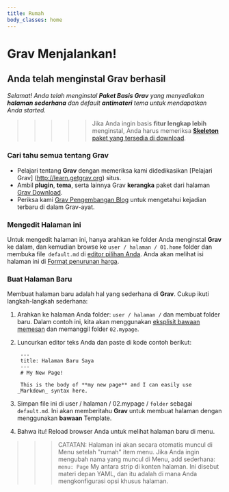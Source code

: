 ```yaml
---
title: Rumah
body_classes: home
---
```


# Grav Menjalankan!
## Anda telah menginstal **Grav** berhasil

_Selamat! Anda telah menginstal **Paket Basis Grav** yang menyediakan **halaman sederhana** dan default **antimateri** tema untuk mendapatkan Anda started._

>>>>> Jika Anda ingin basis **fitur lengkap lebih** menginstal, Anda harus memeriksa [**Skeleton** paket yang tersedia di download](http://getgrav.org/downloads).

### Cari tahu semua tentang Grav

* Pelajari tentang **Grav** dengan memeriksa kami didedikasikan [Pelajari Grav] (http://learn.getgrav.org) situs.
* Ambil **plugin**, **tema**, serta lainnya Grav **kerangka** paket dari halaman [Grav Download](http://getgrav.org/downloads).
* Periksa kami [Grav Pengembangan Blog](http://getgrav.org/blog) untuk mengetahui kejadian terbaru di dalam Grav-ayat.

### Mengedit Halaman ini

Untuk mengedit halaman ini, hanya arahkan ke folder Anda menginstal **Grav** ke dalam, dan kemudian browse ke `user / halaman / 01.home` folder dan membuka file` default.md` di [editor pilihan Anda](http://learn.getgrav.org/basics/requirements). Anda akan melihat isi halaman ini di [Format penurunan harga](http://learn.getgrav.org/content/markdown).

### Buat Halaman Baru

Membuat halaman baru adalah hal yang sederhana di **Grav**. Cukup ikuti langkah-langkah sederhana:

1. Arahkan ke halaman Anda folder: `user / halaman /` dan membuat folder baru. Dalam contoh ini, kita akan menggunakan [eksplisit bawaan memesan](http://learn.getgrav.org/content/content-pages) dan memanggil folder `02.mypage`.
2. Luncurkan editor teks Anda dan paste di kode contoh berikut:

        ---
        title: Halaman Baru Saya
        ---
        # My New Page!

        This is the body of **my new page** and I can easily use _Markdown_ syntax here.

3. Simpan file ini di user / halaman / 02.mypage / `folder` sebagai `default.md`. Ini akan memberitahu **Grav** untuk membuat halaman dengan menggunakan **bawaan** Template.
4. Bahwa itu! Reload browser Anda untuk melihat halaman baru di menu.

>>> CATATAN: Halaman ini akan secara otomatis muncul di Menu setelah "rumah" item menu. Jika Anda ingin mengubah nama yang muncul di Menu, add sederhana: `menu: Page` My antara strip di konten halaman. Ini disebut materi depan YAML, dan itu adalah di mana Anda mengkonfigurasi opsi khusus halaman.